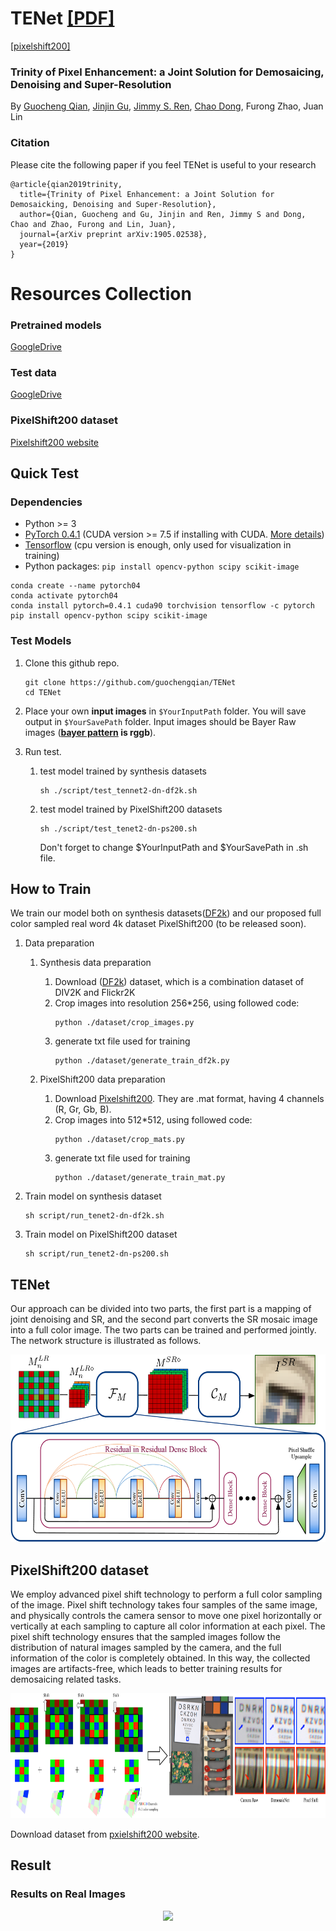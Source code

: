 # TENet <a href="https://arxiv.org/abs/1905.02538" target="_blank">[PDF]</a> 
<a href="http://guochengqian.com/pixelshift200">[pixelshift200]</a> 

### Trinity of Pixel Enhancement: a Joint Solution for Demosaicing, Denoising and Super-Resolution
By [Guocheng Qian](https://guochengqian.github.io/), [Jinjin Gu](http://www.jasongt.com/), [Jimmy S. Ren](http://www.jimmyren.com/), [Chao Dong](https://scholar.google.com.hk/citations?user=OSDCB0UAAAAJ&hl=en), Furong Zhao, Juan Lin

### Citation 
Please cite the following paper if you feel TENet is useful to your research
```
@article{qian2019trinity,
  title={Trinity of Pixel Enhancement: a Joint Solution for Demosaicking, Denoising and Super-Resolution},
  author={Qian, Guocheng and Gu, Jinjin and Ren, Jimmy S and Dong, Chao and Zhao, Furong and Lin, Juan},
  journal={arXiv preprint arXiv:1905.02538},
  year={2019}
}
```


# Resources Collection
### Pretrained models
[GoogleDrive](https://drive.google.com/open?id=1FPELQupnGR750EoUWTY_0owkEnlAGVYH) 

### Test data
[GoogleDrive](https://drive.google.com/open?id=1PtpOo7U-J-IuttZHeduE5ZyHlMW-7s1R)

### PixelShift200 dataset 
[Pixelshift200 website](http://guochengqian.com/pixelshift200)
   

## Quick Test
### Dependencies
- Python >= 3
- [PyTorch 0.4.1](https://pytorch.org/) (CUDA version >= 7.5 if installing with CUDA. [More details](https://pytorch.org/get-started/previous-versions/))
- [Tensorflow](https://www.tensorflow.org/install)  (cpu version is enough, only used for visualization in training)
- Python packages:  `pip install opencv-python scipy scikit-image`

```
conda create --name pytorch04
conda activate pytorch04
conda install pytorch=0.4.1 cuda90 torchvision tensorflow -c pytorch   
pip install opencv-python scipy scikit-image  
```

### Test Models
1. Clone this github repo.

    ```
    git clone https://github.com/guochengqian/TENet
    cd TENet
    ```
2. Place your own **input images** in `$YourInputPath` folder.  You will save output in `$YourSavePath` folder.
   Input images should be Bayer Raw images (**[bayer pattern](https://en.wikipedia.org/wiki/Bayer_filter) is rggb**). 
   
3. Run test.
   1. test model trained by synthesis datasets 
        ```
        sh ./script/test_tennet2-dn-df2k.sh  
        ```  
 
   2. test model trained by PixelShift200 datasets
        ```
        sh ./script/test_tenet2-dn-ps200.sh  
        ```  
        Don't forget to change $YourInputPath and $YourSavePath in .sh file.


## How to Train
We train our model both on synthesis datasets([DF2k](https://github.com/xinntao/BasicSR)) and our proposed full color sampled real word
4k dataset PixelShift200 (to be released soon).

1. Data preparation
    1. Synthesis data preparation
        1. Download ([DF2k](https://github.com/xinntao/BasicSR)) dataset, which is a combination dataset of DIV2K and Flickr2K
        2. Crop images into resolution 256*256, using followed code:
            ```
            python ./dataset/crop_images.py
            ```
        3. generate txt file used for training
            ```
            python ./dataset/generate_train_df2k.py
            ```       
        
    2. PixelShift200 data preparation 
        1. Download [Pixelshift200](http://guochengqian.com/pixelshift200). They are .mat format, having 4 channels (R, Gr, Gb, B).
        2. Crop images into 512*512, using followed code:
            ```
            python ./dataset/crop_mats.py
            ```
        3. generate txt file used for training
            ```
            python ./dataset/generate_train_mat.py
            ```
                         
2. Train model on synthesis dataset
    
    ```
    sh script/run_tenet2-dn-df2k.sh
    ```

3. Train model on PixelShift200 dataset
    ```
    sh script/run_tenet2-dn-ps200.sh    
    ```


## TENet

Our approach can be divided into two parts, the first part is a mapping of joint denoising and SR, 
and the second part converts the SR mosaic image into a full color image.
The two parts can be trained and performed jointly.
The network structure is illustrated as follows.

<p align="center">
  <img height="300" src="figures/Network.png">
</p>



## PixelShift200 dataset
We employ advanced pixel shift technology to perform a full color sampling of the image.
Pixel shift technology takes four samples of the same image, and physically controls the camera sensor to move one pixel horizontally or vertically at each sampling to capture all color information at each pixel.
The pixel shift technology ensures that the sampled images follow the distribution of natural images sampled by the camera, and the full information of the color is completely obtained.
In this way, the collected images are artifacts-free, which leads to better training results for demosaicing related tasks.

<p align="center">
  <img height="200" src="figures/PixelShift.png">
</p>  



Download dataset from [pxielshift200 website](http://guochengqian.com/pixelshift200).
## Result
<!--### Results on simulated datasets-->


### Results on Real Images
<p align="center">
  <img width="800" src="figures/Surf.png">
</p>


